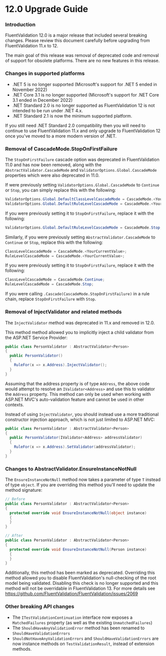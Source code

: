 # 12.0 Upgrade Guide

### Introduction

FluentValidation 12.0 is a major release that included several breaking changes. Please review this document carefully before upgrading from FluentValidation 11.x to 12.

The main goal of this release was removal of deprecated code and removal of support for obsolete platforms. There are no new features in this release.

### Changes in supported platforms

- .NET 5 is no longer supported (Microsoft's support for .NET 5 ended in November 2022)
- .NET Core 3.1 is no longer supported (Microsoft's support for .NET Core 3.1 ended in December 2022)
- .NET Standard 2.0 is no longer supported as FluentValidation 12 is not intended to be run under .NET 4.x. 
- .NET Standard 2.1 is now the minimum supported platform.

If you still need .NET Standard 2.0 compatibility then you will need to continue to use FluentValidation 11.x and only upgrade to FluentValidation 12 once you've moved to a more modern version of .NET.  

### Removal of CascadeMode.StopOnFirstFailure

The `StopOnFirstFailure` cascade option was deprecated in FluentValidation 11.0 and has now been removed, along with the `AbstractValidator.CascadeMode` and `ValidatorOptions.Global.CascadeMode` properties which were also deprecated in 11.0. 

If were previously setting `ValidatorOptions.Global.CascadeMode` to `Continue` or `Stop`, you can simply replace this with the following:

```csharp
ValidatorOptions.Global.DefaultClassLevelCascadeMode = CascadeMode.<YourCurrentValue>;
ValidatorOptions.Global.DefaultRuleLevelCascadeMode = CascadeMode.<YourCurrentValue>;
```

If you were previously setting it to `StopOnFirstFailure`, replace it with the following:

```csharp
ValidatorOptions.Global.DefaultRuleLevelCascadeMode = CascadeMode.Stop;
```

Similarly, if you were previously setting `AbstractValidator.CascadeMode` to `Continue` or `Stop`, replace this with the following:

```csharp
ClassLevelCascadeMode = CascadeMode.<YourCurrentValue>;
RuleLevelCascadeMode = CascadeMode.<YourCurrentValue>;
```

If you were previously setting it to `StopOnFirstFailure`, replace it with the following:

```csharp
ClassLevelCascadeMode = CascadeMode.Continue;
RuleLevelCascadeMode = CascadeMode.Stop;
```

If you were calling `.Cascade(CascadeMode.StopOnFirstFailure)` in a rule chain, replace `StopOnFirstFailure` with `Stop`.

### Removal of InjectValidator and related methods

The `InjectValidator` method was deprecated in 11.x and removed in 12.0.

This method method allowed you to implicitly inject a child validator from the ASP.NET Service Provider:

```csharp
public class PersonValidator : AbstractValidator<Person> 
{
  public PersonValidator() 
  {
    RuleFor(x => x.Address).InjectValidator();
  }
}
```

Assuming that the address property is of type `Address`, the above code would attempt to resolve an `IValidator<Address>` and use this to validator the `Address` property. This method can only be used when working with ASP.NET MVC's auto-validation feature and cannot be used in other contexts. 

Instead of using `InjectValidator`, you should instead use a more traditional constructor injection approach, which is not just limited to ASP.NET MVC:

```csharp
public class PersonValidator : AbstractValidator<Person> 
{
  public PersonValidator(IValidator<Address> addressValidator) 
  {
    RuleFor(x => x.Address).SetValidator(addressValidator);
  }
}
```

### Changes to AbstractValidator.EnsureInstanceNotNull

The `EnsureInstanceNotNull` method now takes a parameter of type `T` instead of type `object`. If you are overriding this method you'll need to update the method signature:

```csharp
// Before 
public class PersonValidator : AbstractValidator<Person> 
{
  protected override void EnsureInstanceNotNull(object instance) 
  {
  }
}

// After
public class PersonValidator : AbstractValidator<Person> 
{
  protected override void EnsureInstanceNotNull(Person instance) 
  {
  }
}
```

Additionally, this method has been marked as deprecated. Overriding this method allowed you to disable FluentValidation's null-checking of the root model being validated. Disabling this check is no longer supported and this method will not be overridable in FluentValidation 13. For more details see https://github.com/FluentValidation/FluentValidation/issues/2069


### Other breaking API changes 

- The `ITestValidationContinuation` interface now exposes a `MatchedFailures` property (as well as the existing `UnmatchedFailures`)
- The `ShouldHaveAnyValidationError` method has been renamed to `ShouldHaveValidationErrors`
- `ShouldNotHaveAnyValidationErrors` and `ShouldHaveValidationErrors` are now instance methods on `TestValidationResult`, instead of extension methods. 
